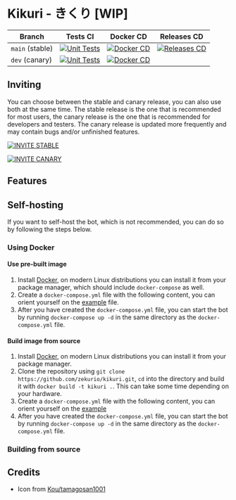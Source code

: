 # Kikuri - きくり [WIP]

| Branch | Tests CI | Docker CD | Releases CD |
|--------|---------|-----------|-------------|
| `main` (stable)  | [![Unit Tests](https://github.com/zekurio/kikuri/actions/workflows/tests-ci.yml/badge.svg?branch=main)](https://github.com/zekurio/kikuri/actions/workflows/tests-ci.yml) | [![Docker CD](https://github.com/zekurio/kikuri/actions/workflows/docker-cd.yml/badge.svg?branch=main)](https://github.com/zekurio/kikuri/actions/workflows/docker-cd.yml) | [![Releases CD](https://github.com/zekurio/kikuri/actions/workflows/releases-cd.yml/badge.svg)](https://github.com/zekurio/kikuri/actions/workflows/releases-cd.yml) |
| `dev` (canary)   | [![Unit Tests](https://github.com/zekurio/kikuri/actions/workflows/tests-ci.yml/badge.svg?branch=dev)](https://github.com/zekurio/kikuri/actions/workflows/tests-ci.yml) | [![Docker CD](https://github.com/zekurio/kikuri/actions/workflows/docker-cd.yml/badge.svg?branch=dev)](https://github.com/zekurio/kikuri/actions/workflows/docker-cd.yml) |

## Inviting

You can choose between the stable and canary release, you can also use both at the same time. The stable release is the one that is recommended for most users, the canary release is the one that is recommended for developers and testers. The canary release is updated more frequently and may contain bugs and/or unfinished features.

[![INVITE STABLE](https://img.shields.io/badge/%20-INVITE%20STABLE-0288D1.svg?style=for-the-badge&logo=discord&color=5eac63)](https://discord.com/api/oauth2/authorize?client_id=1096747334987161652&permissions=285229072&scope=applications.commands%20bot)

[![INVITE CANARY](https://img.shields.io/badge/%20-INVITE%20CANARY-FFA726.svg?style=for-the-badge&logo=discord&color=3cfdd7)](https://discord.com/api/oauth2/authorize?client_id=1096748885734600829&permissions=285229072&scope=applications.commands%20bot)

## Features



## Self-hosting

If you want to self-host the bot, which is not recommended, you can do so by following the steps below.

### Using Docker

#### Use pre-built image

1. Install [Docker](https://docs.docker.com/get-docker/), on modern Linux distributions you can install it from your package manager, which should include `docker-compose` as well.
2. Create a `docker-compose.yml` file with the following content, you can orient yourself on the [example](https://github.com/zekurio/kikuri/blob/dev/config/example_docker-compose.yaml) file.
3. After you have created the `docker-compose.yml` file, you can start the bot by running `docker-compose up -d` in the same directory as the `docker-compose.yml` file.

#### Build image from source

1. Install [Docker](https://docs.docker.com/get-docker/), on modern Linux distributions you can install it from your package manager.
2. Clone the repository using `git clone https://github.com/zekurio/kikuri.git`, `cd` into the directory and build it with `docker build -t kikuri .`. This can take some time depending on your hardware.
3. Create a `docker-compose.yml` file with the following content, you can orient yourself on the [example](https://github.com/zekurio/kikuri/blob/dev/config/example_docker-compose.yaml)
4. After you have created the `docker-compose.yml` file, you can start the bot by running `docker-compose up -d` in the same directory as the `docker-compose.yml` file.

### Building from source



## Credits

* Icon from [Kou/tamagosan1001](https://twitter.com/tamagosan1001/status/1616869805520486400?s=20)
